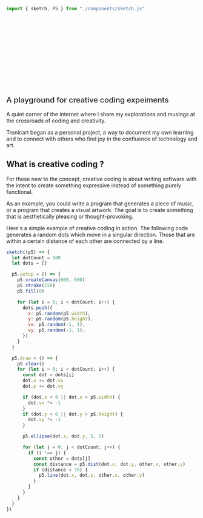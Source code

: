 ```js
import { sketch, P5 } from "./components/sketch.js"
```

<div class="hero">
  <h1>Tronicart</h1>
  <h2>
    A playground for creative coding expeiments
  </h2>
</div>

<div>

A quiet corner of the internet where I share my explorations and musings at the crossroads of coding and creativity.

Tronicart began as a personal project, a way to document my own learning and to connect with others who find joy in the confluence of technology and art.

## What is creative coding ?

For those new to the concept, creative coding is about writing software with the intent to create something expressive instead of something purely functional.

As an example, you could write a program that generates a piece of music, or a program that creates a visual artwork. The goal is to create something that is aesthetically pleasing or thought-provoking.

Here's a simple example of creative coding in action. The following code generates a random dots which move in a singular direction. Those that are within a certain distance of each other are connected by a line.

</div>

```js echo
sketch((p5) => {
  let dotCount = 100
  let dots = []

  p5.setup = () => {
    p5.createCanvas(600, 600)
    p5.stroke(150)
    p5.fill(0)

    for (let i = 0; i < dotCount; i++) {
      dots.push({
        x: p5.random(p5.width),
        y: p5.random(p5.height),
        vx: p5.random(-1, 1),
        vy: p5.random(-1, 1),
      })
    }
  }

  p5.draw = () => {
    p5.clear()
    for (let i = 0; i < dotCount; i++) {
      const dot = dots[i]
      dot.x += dot.vx
      dot.y += dot.vy

      if (dot.x < 0 || dot.x > p5.width) {
        dot.vx *= -1
      }
      if (dot.y < 0 || dot.y > p5.height) {
        dot.vy *= -1
      }

      p5.ellipse(dot.x, dot.y, 5, 5)

      for (let j = 0; j < dotCount; j++) {
        if (i !== j) {
          const other = dots[j]
          const distance = p5.dist(dot.x, dot.y, other.x, other.y)
          if (distance < 70) {
            p5.line(dot.x, dot.y, other.x, other.y)
          }
        }
      }
    }
  }
})
```

<style>

.hero {
  display: flex;
  flex-direction: column;
  align-items: left;
  font-family: var(--sans-serif);
  margin: 4rem 0 0rem;
  text-wrap: balance;
  text-align: left;
}

.hero h1 {
  margin: 1rem 0;
  padding: 1rem 0;
  max-width: none;
  font-size: 14vw;
  font-weight: 900;
  line-height: 1;
  background: linear-gradient(30deg, var(--theme-foreground-focus), currentColor);
  -webkit-background-clip: text;
  -webkit-text-fill-color: transparent;
  background-clip: text;
}

.hero h2 {
  margin: 0;
  max-width: 34em;
  font-size: 20px;
  font-style: initial;
  font-weight: 500;
  line-height: 1.5;
  color: var(--theme-foreground-muted);
}

@media (min-width: 640px) {
  .hero h1 {
    font-size: 90px;
  }
}

</style>
